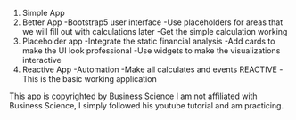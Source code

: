 1. Simple App
2. Better App
    -Bootstrap5 user interface
    -Use placeholders for areas that we will fill out with calculations later
    -Get the simple calculation working
3. Placeholder app
    -Integrate the static financial analysis
    -Add cards to make the UI look professional
    -Use widgets to make the visualizations interactive
4. Reactive App
    -Automation
    -Make all calculates and events REACTIVE
    -This is the basic working application


This app is copyrighted by Business Science
I am not affiliated with Business Science, I simply followed his youtube tutorial and am practicing.


